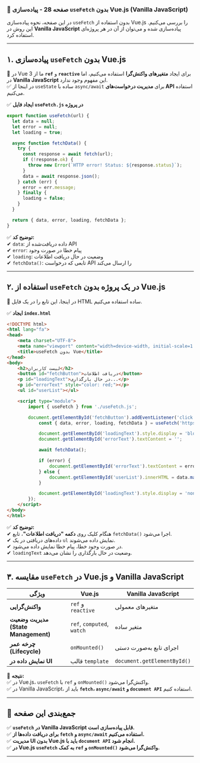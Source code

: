 ### **📌 صفحه 28 - پیاده‌سازی `useFetch` بدون Vue.js (Vanilla JavaScript)**  

در این صفحه، نحوه پیاده‌سازی `useFetch` بدون استفاده از Vue.js را بررسی می‌کنیم. این روش در **Vanilla JavaScript** پیاده‌سازی شده و می‌توان از آن در هر پروژه‌ای استفاده کرد.  

---

## **۱. پیاده‌سازی `useFetch` بدون Vue.js**  

📌 در Vue 3 ما از **`ref`** و **`reactive`** برای ایجاد **متغیرهای واکنش‌گرا** استفاده می‌کنیم، اما در **Vanilla JavaScript** این مفهوم وجود ندارد.  
✅ در اینجا از `useState` ساده با `async/await` برای **مدیریت درخواست‌های API** استفاده می‌کنیم.  

✅ **ایجاد فایل `useFetch.js` در پروژه**  

```js
export function useFetch(url) {
  let data = null;
  let error = null;
  let loading = true;

  async function fetchData() {
    try {
      const response = await fetch(url);
      if (!response.ok) {
        throw new Error(`HTTP error! Status: ${response.status}`);
      }
      data = await response.json();
    } catch (err) {
      error = err.message;
    } finally {
      loading = false;
    }
  }

  return { data, error, loading, fetchData };
}
```

✅ **توضیح کد:**  
✔ `data`: داده دریافت‌شده از API  
✔ `error`: پیام خطا در صورت وجود  
✔ `loading`: وضعیت در حال دریافت اطلاعات  
✔ `fetchData()`: تابعی که درخواست API را ارسال می‌کند  

---

## **۲. استفاده از `useFetch` در یک پروژه بدون Vue.js**  

📌 در اینجا، این تابع را در یک فایل HTML ساده استفاده می‌کنیم.  

✅ **ایجاد `index.html`**  

```html
<!DOCTYPE html>
<html lang="fa">
<head>
    <meta charset="UTF-8">
    <meta name="viewport" content="width=device-width, initial-scale=1.0">
    <title>useFetch بدون Vue</title>
</head>
<body>
    <h2>لیست کاربران</h2>
    <button id="fetchButton">دریافت اطلاعات</button>
    <p id="loadingText">در حال بارگذاری...</p>
    <p id="errorText" style="color: red;"></p>
    <ul id="userList"></ul>

    <script type="module">
        import { useFetch } from './useFetch.js';

        document.getElementById('fetchButton').addEventListener('click', async () => {
            const { data, error, loading, fetchData } = useFetch('https://jsonplaceholder.typicode.com/users');

            document.getElementById('loadingText').style.display = 'block';
            document.getElementById('errorText').textContent = '';

            await fetchData();

            if (error) {
                document.getElementById('errorText').textContent = error;
            } else {
                document.getElementById('userList').innerHTML = data.map(user => `<li>${user.name}</li>`).join('');
            }

            document.getElementById('loadingText').style.display = 'none';
        });
    </script>
</body>
</html>
```

✅ **توضیح کد:**  
✔ هنگام کلیک روی **دکمه "دریافت اطلاعات"**، تابع `fetchData()` اجرا می‌شود.  
✔ داده‌های دریافتی در یک `ul` نمایش داده می‌شوند.  
✔ در صورت وجود خطا، پیام خطا نمایش داده می‌شود.  
✔ `loadingText` وضعیت در حال بارگذاری را نشان می‌دهد.  

---

## **۳. مقایسه `useFetch` در Vue.js و Vanilla JavaScript**  

| ویژگی | Vue.js | Vanilla JavaScript |
|--------|--------|------------------|
| **واکنش‌گرایی** | `ref` و `reactive` | متغیرهای معمولی |
| **مدیریت وضعیت (State Management)** | `ref`, `computed`, `watch` | متغیر ساده |
| **چرخه عمر (Lifecycle)** | `onMounted()` | اجرای تابع به‌صورت دستی |
| **نمایش داده در UI** | قالب `template` | `document.getElementById()` |

📌 **نتیجه:**  
✅ در Vue.js، `useFetch` با `ref` و `onMounted()` واکنش‌گرا می‌شود.  
✅ در Vanilla JavaScript، باید از **`fetch`، `async/await` و `document API`** استفاده کنیم.  

---

## **📌 جمع‌بندی این صفحه**  

✅ **`useFetch` در Vanilla JavaScript قابل پیاده‌سازی است.**  
✅ **برای دریافت داده‌ها از `fetch` و `async/await` استفاده می‌کنیم.**  
✅ **مدیریت UI بدون Vue.js باید با `document API` انجام شود.**  
✅ **در Vue.js `useFetch` به کمک `ref` و `onMounted()` واکنش‌گرا می‌شود.**  

---
